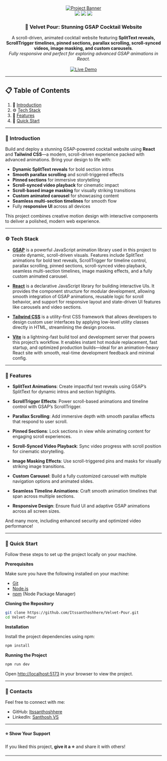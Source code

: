 <div align="center">
  <br />
  <a href="https://velvet-pour-cocktail.vercel.app/" target="_blank">
    <img src="public/readme/thumbnail.png" alt="Project Banner">
  </a>
  
  <div>
    <img src="https://img.shields.io/badge/-React-blue?style=for-the-badge&logo=react&logoColor=white" />
    <img src="https://img.shields.io/badge/-GSAP-88CE02?style=for-the-badge&logo=greensock&logoColor=white" />
    <img src="https://img.shields.io/badge/-Tailwind_CSS-38B2AC?style=for-the-badge&logo=tailwind-css&logoColor=white" />
  </div>

  <div align="center">
     <h3>🍹 Velvet Pour: Stunning GSAP Cocktail Website</h3>
    A scroll-driven, animated cocktail website featuring <b>SplitText reveals, ScrollTrigger timelines, pinned sections, parallax scrolling, scroll-synced videos, image masking, and custom carousels</b>.<br/>
    <i>Fully responsive and perfect for exploring advanced GSAP animations in React.</i>
  </div>

  <br />

  <a href="https://velvet-pour-cocktail.vercel.app/" target="_blank">
    <img src="https://img.shields.io/badge/🚀%20Live%20Demo-brightgreen?style=for-the-badge&logo=vercel&logoColor=white" alt="Live Demo" />
  </a>
  <br />
</div>



---

## 📋 <a name="table">Table of Contents</a>

1. 🤖 [Introduction](#introduction)
2. ⚙️ [Tech Stack](#tech-stack)
3. 🔋 [Features](#features)
4. 🤸 [Quick Start](#quick-start)

---

### <a name="introduction">🤖 Introduction</a>

Build and deploy a stunning GSAP-powered cocktail website using **React** and **Tailwind CSS**—a modern, scroll-driven
experience packed with advanced animations. Bring your design to life with:

- **Dynamic SplitText reveals** for bold section intros
- **Smooth parallax scrolling** and scroll-triggered effects
- **Pinned sections** for immersive storytelling
- **Scroll-synced video playback** for cinematic impact
- **Scroll-based image masking** for visually striking transitions
- **Custom animated carousel** for showcasing content
- **Seamless multi-section timelines** for smooth flow
- Fully **responsive UI** across all devices

This project combines creative motion design with interactive components to deliver a polished, modern web experience.

---

### <a name="tech-stack">⚙️ Tech Stack</a>

- **[GSAP](https://gsap.com/)** is a powerful JavaScript animation library used in this project to create dynamic,
  scroll-driven visuals. Features include SplitText animations for bold text reveals, ScrollTrigger for timeline
  control, parallax scrolling, pinned sections, scroll-synced video playback, seamless multi-section timelines, image
  masking effects, and a fully custom animated carousel.

- **[React](https://react.dev/)** is a declarative JavaScript library for building interactive UIs. It provides the
  component structure for modular development, allowing smooth integration of GSAP animations, reusable logic for scroll
  behavior, and support for responsive layout and state-driven UI features like carousels and video sections.

- **[Tailwind CSS](https://tailwindcss.com/)** is a utility-first CSS framework that allows developers to design custom
  user interfaces by applying low-level utility classes directly in HTML, streamlining the design process.

- **[Vite](https://vitejs.dev/)** is a lightning-fast build tool and development server that powers this project’s
  workflow. It enables instant hot module replacement, fast startup, and optimized production builds—ideal for an
  animation-heavy React site with smooth, real-time development feedback and minimal config.

---

### <a name="features">🔋 Features</a>

- **SplitText Animations**: Create impactful text reveals using GSAP’s SplitText for dynamic intros and section
  highlights.

- **ScrollTrigger Effects**: Power scroll-based animations and timeline control with GSAP’s ScrollTrigger.

- **Parallax Scrolling**: Add immersive depth with smooth parallax effects that respond to user scroll.

- **Pinned Sections**: Lock sections in view while animating content for engaging scroll experiences.

- **Scroll-Synced Video Playback**: Sync video progress with scroll position for cinematic storytelling.

- **Image Masking Effects**: Use scroll-triggered pins and masks for visually striking image transitions.

- **Custom Carousel**: Build a fully customized carousel with multiple navigation options and animated slides.

- **Seamless Timeline Animations**: Craft smooth animation timelines that span across multiple sections.

- **Responsive Design**: Ensure fluid UI and adaptive GSAP animations across all screen sizes.

And many more, including enhanced security and optimized video performance!

---

### <a name="quick-start">🤸 Quick Start</a>

Follow these steps to set up the project locally on your machine.

**Prerequisites**

Make sure you have the following installed on your machine:

- [Git](https://git-scm.com/)
- [Node.js](https://nodejs.org/en)
- [npm](https://www.npmjs.com/) (Node Package Manager)

**Cloning the Repository**

```bash
git clone https://github.com/Itssanthoshhere/Velvet-Pour.git
cd Velvet-Pour
```

**Installation**

Install the project dependencies using npm:

```bash
npm install
```

**Running the Project**

```bash
npm run dev
```

Open [http://localhost:5173](http://localhost:5173) in your browser to view the project.

---

### <a name="contacts">🔗 Contacts</a>

Feel free to connect with me:

* GitHub: [Itssanthoshhere](https://github.com/Itssanthoshhere)
* LinkedIn: [Santhosh VS](https://www.linkedin.com/in/thesanthoshvs/)

---

#### ⭐️ Show Your Support

If you liked this project, **give it a ⭐** and share it with others!

---